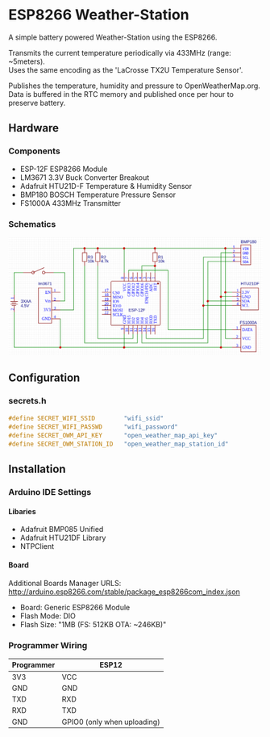 # ESP8266 Weather-Station

A simple battery powered Weather-Station using the ESP8266.

Transmits the current temperature periodically via 433MHz (range: ~5meters).  
Uses the same encoding as the 'LaCrosse TX2U Temperature Sensor'.

Publishes the temperature, humidity and pressure to OpenWeatherMap.org.  
Data is buffered in the RTC memory and published once per hour to preserve battery.

## Hardware

### Components

* ESP-12F ESP8266 Module
* LM3671 3.3V Buck Converter Breakout
* Adafruit HTU21D-F Temperature & Humidity Sensor
* BMP180 BOSCH Temperature Pressure Sensor 
* FS1000A 433MHz Transmitter

### Schematics

![schematics](docs/schematics.png)


## Configuration
### secrets.h

```C++
#define SECRET_WIFI_SSID        "wifi_ssid"
#define SECRET_WIFI_PASSWD      "wifi_password"
#define SECRET_OWM_API_KEY      "open_weather_map_api_key"
#define SECRET_OWM_STATION_ID   "open_weather_map_station_id"
```



## Installation

### Arduino IDE Settings


#### Libaries
* Adafruit BMP085 Unified
* Adafruit HTU21DF Library
* NTPClient

#### Board
Additional Boards Manager URLS: http://arduino.esp8266.com/stable/package_esp8266com_index.json

* Board: Generic ESP8266 Module
* Flash Mode: DIO
* Flash Size: "1MB (FS: 512KB OTA: ~246KB)"

### Programmer Wiring
| Programmer  | ESP12 |
| ---- | --- |
| 3V3  | VCC |
| GND  | GND |
| TXD  | RXD |
| RXD  | TXD |
| GND  | GPIO0 (only when uploading) |